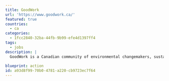 ```yaml
---
title: GoodWork
url: 'https://www.goodwork.ca/'
featured: true
countries:
  - ca
categories:
  - 1fcc2840-32ba-44fb-9b99-efe4d1397ff4
tags:
  - jobs
description: |
  GoodWork is a Canadian community of environmental changemakers, sustainability professionals, job seekers and volunteers.
  
blueprint: action
id: a93d8f99-70b0-4781-a220-cb9723ec7f64
---
```

